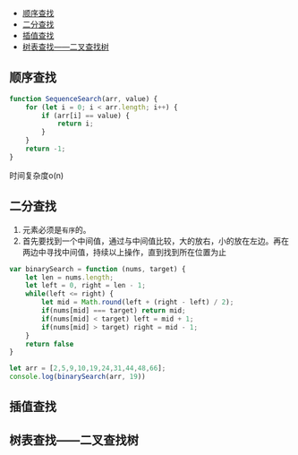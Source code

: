 - [顺序查找](#顺序查找)
- [二分查找](#二分查找)
- [插值查找](#插值查找)
- [树表查找——二叉查找树](#树表查找二叉查找树)

## 顺序查找

```js
function SequenceSearch(arr, value) {
    for (let i = 0; i < arr.length; i++) {
        if (arr[i] == value) {
            return i;
        }
    }
    return -1;
}
```

时间复杂度o(n)

## 二分查找

1. 元素必须是`有序`的。
2. 首先要找到一个中间值，通过与中间值比较，大的放右，小的放在左边。再在两边中寻找中间值，持续以上操作，直到找到所在位置为止

```js
var binarySearch = function (nums, target) {
    let len = nums.length;
    let left = 0, right = len - 1;
    while(left <= right) {
        let mid = Math.round(left + (right - left) / 2);
        if(nums[mid] === target) return mid;
        if(nums[mid] < target) left = mid + 1;
        if(nums[mid] > target) right = mid - 1;
    }
    return false
}

let arr = [2,5,9,10,19,24,31,44,48,66];
console.log(binarySearch(arr, 19))
```

## 插值查找
## 树表查找——二叉查找树